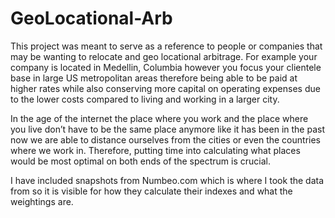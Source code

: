 # GeoLocational-Arb

This project was meant to serve as a reference to people or companies that may be wanting to relocate and geo locational arbitrage. For example your company is located in Medellin, Columbia however you focus your clientele base in large US metropolitan areas therefore being able to be paid at higher rates while also conserving more capital on operating expenses due to the lower costs compared to living and working in a larger city.

In the age of the internet the place where you work and the place where you live don’t have to be the same place anymore like it has been in the past now we are able to distance ourselves from the cities or even the countries where we work in. Therefore, putting time into calculating what places would be most optimal on both ends of the spectrum is crucial.


I have included snapshots from Numbeo.com which is where I took the data from so it is visible for how they calculate their indexes and what the weightings are.
